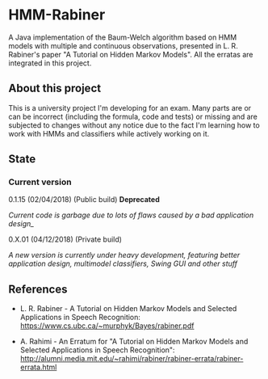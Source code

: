 # HMM-Rabiner
A Java implementation of the Baum-Welch algorithm based on HMM models with multiple and continuous observations, presented in L. R. Rabiner's paper "A Tutorial on Hidden Markov Models". All the erratas are integrated in this project.

## About this project
This is a university project I'm developing for an exam. Many parts are or can be incorrect (including the formula, code and tests) or missing and are subjected to changes without any notice due to the fact I'm learning how to work with HMMs and classifiers while actively working on it.

## State

### Current version

0.1.15 (02/04/2018) (Public build) **Deprecated** 

*Current code is garbage due to lots of flaws caused by a bad application design_*

0.X.01 (04/12/2018) (Private build)

*A new version is currently under heavy development, featuring better application design, multimodel classifiers, Swing GUI and other stuff*

## References
* L. R. Rabiner - A Tutorial on Hidden Markov Models and Selected Applications in Speech Recognition: 
https://www.cs.ubc.ca/~murphyk/Bayes/rabiner.pdf

* A. Rahimi - An Erratum for "A Tutorial on Hidden Markov Models and Selected Applications in Speech Recognition": 
http://alumni.media.mit.edu/~rahimi/rabiner/rabiner-errata/rabiner-errata.html
